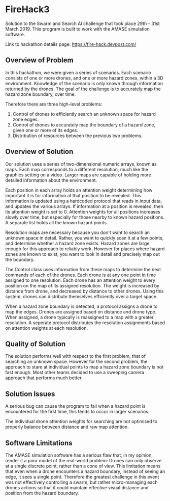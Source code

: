 # FireHack3

Solution to the Swarm and Search AI challenge that took place 29th - 31st March 2019.
This program is built to work with the AMASE simulation software.

Link to hackathon details page: https://fire-hack.devpost.com/

## Overview of Problem

In this hackathon, we were given a series of scenarios. Each scenario consists of one or more drones, and one or more hazard zones, within a 3D environment.
Knowledge of the scenario is only known through information returned by the drones.
The goal of the challenge is to accurately map the hazard zone boundary, over time.

Therefore there are three high-level problems:

1. Control of drones to efficiently search an unknown space for hazard zone edges.
2. Control of drones to accurately map the boundary of a hazard zone, given one or more of its edges.
3. Distribution of resources between the previous two problems.

## Overview of Solution

Our solution uses a series of two-dimensional numeric arrays, known as maps.
Each map corresponds to a different resolution, much like the graphics setting on a video.
Larger maps are capable of holding more detailed information about the environment.

Each position in each array holds an attention weight determining how important it is for information at that position to be revealed.
This information is updated using a hardcoded protocol that reads in input data, and updates the various arrays.
If information at a position is revealed, then its attention weight is set to 0.
Attention weights for all positions increases slowly over time, but especially for those nearby to known hazard positions.
A separate list holds all the known hazard points.

Resolution maps are necessary because you don't want to search an unknown space in detail.
Rather, you want to quickly scan it at a few points, and determine whether a hazard zone exists.
Hazard zones are large enough for this approach to reliably work.
However for places where hazard zones are known to exist, you want to look in detail and precisely map out the boundary.

The Control class uses information from these maps to determine the next commands of each of the drones.
Each drone is at any one point in time assigned to one resolution.
Each drone has an attention weight to every position on the map of its assigned resolution.
The weight is increased by distance from drone, and decreased by distance to other drones.
Using this system, drones can distribute themselves efficiently over a target space.

When a hazard zone boundary is detected, a protocol assigns a drone to map the edges.
Drones are assigned based on distance and drone type.
When assigned, a drone typically is reassigned to a map with a greater resolution.
A seperate protocol distributes the resolution assignments based on attention weights at each resolution.

## Quality of Solution

The solution performs well with respect to the first problem, that of searching an unknown space.
However for the second problem, the approach to stare at individual points to map a hazard zone boundary is not fast enough.
Most other teams decided to use a sweeping camera approach that performs much better.

## Solution Issues

A serious bug can cause the program to fail when a hazard point is encountered for the first time, this tends to occur in larger scenarios.

The individual drone attention weights for searching are not optimised to properly balance between distance and raw map attention.

## Software Limitations

The AMASE simulation software has a serious flaw that, in my opinion, render it a poor model of the real-world problem:
Drones can only observe at a single discrete point, rather than a cone of view.
This limitation means that even when a drone encounters a hazard boundary, instead of seeing an edge, it sees a single point.
Therefore the greatest challenge in this event was not effectively controlling a swarm, but rather micro-managing each drones actions so that it could maintain effective visual distance and position from the hazard boundary.
